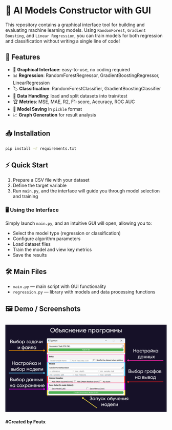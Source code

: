 
# 🚀 AI Models Constructor with GUI

This repository contains a graphical interface tool for building and evaluating machine learning models. Using `RandomForest`, `Gradient Boosting`, and `Linear Regression`, you can train models for both regression and classification without writing a single line of code!

## 📌 Features

- 🎨 **Graphical Interface**: easy-to-use, no coding required
- 📊 **Regression**: RandomForestRegressor, GradientBoostingRegressor, LinearRegression
- 🏷 **Classification**: RandomForestClassifier, GradientBoostingClassifier
- 📂 **Data Handling**: load and split datasets into train/test
- 🏆 **Metrics**: MSE, MAE, R2, F1-score, Accuracy, ROC AUC
- 💾 **Model Saving** in `pickle` format
- 📈 **Graph Generation** for result analysis

## 📥 Installation

```bash
pip install -r requirements.txt
```

## ⚡ Quick Start

1. Prepare a CSV file with your dataset
2. Define the target variable
3. Run `main.py`, and the interface will guide you through model selection and training

### 🖥 Using the Interface

Simply launch `main.py`, and an intuitive GUI will open, allowing you to:

- Select the model type (regression or classification)
- Configure algorithm parameters
- Load dataset files
- Train the model and view key metrics
- Save the results

## 🛠 Main Files

- `main.py` — main script with GUI functionality
- `regression.py` — library with models and data processing functions

## 🖼 Demo / Screenshots
![Demo screenshot](demo.jpg)
---
**#Created by Foutx**
